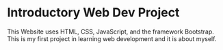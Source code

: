 # Introductory Web Dev Project
This Website uses HTML, CSS, JavaScript, and the framework Bootstrap.
This is my first project in learning web development and it is about myself.
